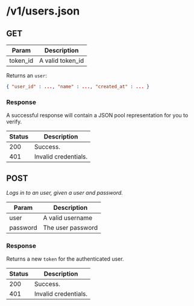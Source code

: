 # /v1/users.json

## GET

| Param    | Description                 |
| -----    | -----------                 |
| token_id | A valid token_id            |

Returns an `user`:

```json
{ "user_id" : ..., "name" : ..., "created_at" : ... }
```

### Response

A successful response will contain a JSON pool representation for you to verify.

| Status | Description          |
| ------ | -----------          |
| 200    | Success.             |
| 401    | Invalid credentials. |


## POST

*Logs in to an user, given a user and password.*

| Param    | Description                 |
| -----    | -----------                 |
| user     | A valid username            |
| password | The user password        |

### Response

Returns a new `token` for the authenticated user.

| Status | Description          |
| ------ | -----------          |
| 200    | Success.             |
| 401    | Invalid credentials. |
